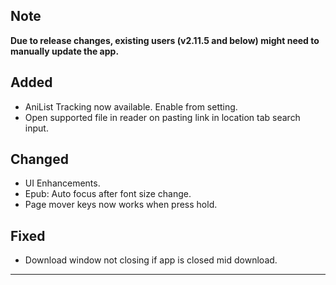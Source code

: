 ## Note

**Due to release changes, existing users (v2.11.5 and below) might need to manually update the app.**

## Added

- AniList Tracking now available. Enable from setting.
- Open supported file in reader on pasting link in location tab search input.

## Changed

- UI Enhancements.
- Epub: Auto focus after font size change.
- Page mover keys now works when press hold.

## Fixed

- Download window not closing if app is closed mid download.

---

